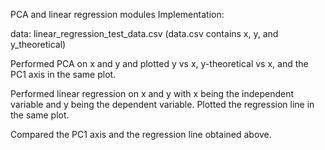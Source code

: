 PCA and linear regression modules Implementation: 

data: linear_regression_test_data.csv (data.csv contains x, y, and y_theoretical)

Performed PCA on x and y and plotted y vs x, y-theoretical vs x, and the PC1 axis in the same plot.

Performed linear regression on x and y with x being the independent variable and y being the dependent variable. Plotted the regression line in the same plot. 

Compared the PC1 axis and the regression line obtained above.

